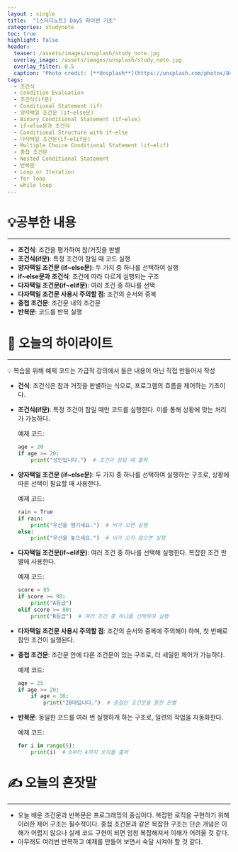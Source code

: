 ```yaml
---
layout : single
title:  "[스터디노트] Day5 파이썬 기초"
categories: studynote
toc: true
highlight: false
header:
  teaser: /assets/images/unsplash/study_note.jpg
  overlay_image: /assets/images/unsplash/study_note.jpg
  overlay_filter: 0.5
  caption: "Photo credit: [**Unsplash**](https://unsplash.com/photos/842ofHC6MaI)"
tags:
  - 조건식
  - Condition Evaluation
  - 조건식(if문)
  - Conditional Statement (if)
  - 양자택일 조건문 (if~else문)
  - Binary Conditional Statement (if~else)
  - if~else문과 조건식
  - Conditional Structure with if~else
  - 다자택일 조건문(if~elif문)
  - Multiple Choice Conditional Statement (if~elif)
  - 중첩 조건문
  - Nested Conditional Statement
  - 반복문
  - Loop or Iteration
  - for loop
  - while loop
---
```



# 💡공부한 내용

---

- **조건식**: 조건을 평가하여 참/거짓을 판별
- **조건식(if문)**: 특정 조건이 참일 때 코드 실행
- **양자택일 조건문 (if~else문)**: 두 가지 중 하나를 선택하여 실행
- **if~else문과 조건식**: 조건에 따라 다르게 실행되는 구조
- **다자택일 조건문(if~elif문)**: 여러 조건 중 하나를 선택
- **다자택일 조건문 사용시 주의할 점**: 조건의 순서와 중복
- **중첩 조건문**: 조건문 내의 조건문
- **반복문**: 코드를 반복 실행

# 📝 오늘의 하이라이트

---

<aside>
💡 복습을 위해 예제 코드는 가급적 강의에서 들은 내용이 아닌 직접 만들어서 작성

</aside>

- **건식**: 조건식은 참과 거짓을 판별하는 식으로, 프로그램의 흐름을 제어하는 기초이다.
- **조건식(if문)**: 특정 조건이 참일 때만 코드를 실행한다. 이를 통해 상황에 맞는 처리가 가능하다.
    
    예제 코드:
    
    ```python
    age = 20
    if age >= 20:
        print("성인입니다.")  # 조건이 참일 때 출력
    ```
    
- **양자택일 조건문 (if~else문)**: 두 가지 중 하나를 선택하여 실행하는 구조로, 상황에 따른 선택이 필요할 때 사용한다.
    
    예제 코드:
    
    ```python
    rain = True
    if rain:
        print("우산을 챙기세요.")  # 비가 오면 실행
    else:
        print("우산을 놓으세요.")  # 비가 오지 않으면 실행
    ```
    
- **다자택일 조건문(if~elif문)**: 여러 조건 중 하나를 선택해 실행한다. 복잡한 조건 판별에 사용한다.
    
    예제 코드:
    
    ```python
    score = 85
    if score >= 90:
        print("A등급")
    elif score >= 80:
        print("B등급")  # 여러 조건 중 하나를 선택하여 실행
    ```
    
- **다자택일 조건문 사용시 주의할 점**: 조건의 순서와 중복에 주의해야 하며, 첫 번째로 참인 조건이 실행된다.
- **중첩 조건문**: 조건문 안에 다른 조건문이 있는 구조로, 더 세밀한 제어가 가능하다.
    
    예제 코드:
    
    ```python
    age = 25
    if age >= 20:
        if age < 30:
            print("20대입니다.")  # 중첩된 조건문을 통한 판별
    ```
    
- **반복문**: 동일한 코드를 여러 번 실행하게 하는 구조로, 일련의 작업을 자동화한다.
    
    예제 코드:
    
    ```python
    for i in range(5):
        print(i)  # 0부터 4까지 숫자를 출력
    ```
    

# ✍️ 오늘의 혼잣말

---

- 오늘 배운 조건문과 반복문은 프로그래밍의 중심이다. 복잡한 로직을 구현하기 위해 이러한 제어 구조는 필수적이다. 중첩 조건문과 같은 복잡한 구조는 단순 개념은 이해가 어렵지 않으나 실제 코드 구현이 되면 엄청 복잡해져서 이해가 어려울 것 같다.
- 아무래도 여러번 반복하고 예제를 만들어 보면서 숙달 시켜야 할 것 같다.